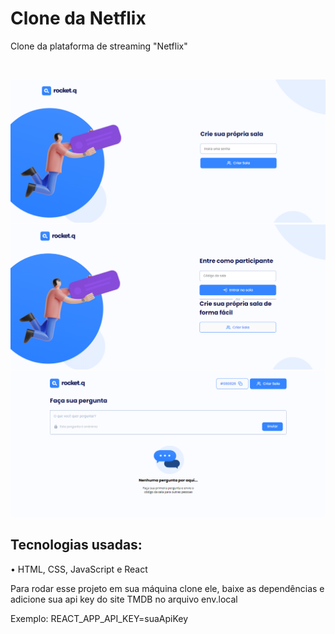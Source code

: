 <h1>Clone da Netflix</h1>

<p>Clone da plataforma de streaming "Netflix"</p> <br>

![initial](https://github.com/BRMicael/nlw6-rocket.q/blob/main/screenshots/screenshot1.png)
![movies rows](https://github.com/BRMicael/nlw6-rocket.q/blob/main/screenshots/screenshot2.png)
![phone](https://github.com/BRMicael/nlw6-rocket.q/blob/main/screenshots/screenshot3.png)


<h2>Tecnologias usadas:</h2>
• HTML, CSS, JavaScript e React <br>


<p> Para rodar esse projeto em sua máquina clone ele, baixe as dependências e 
  adicione sua api key do site TMDB no arquivo env.local </p>
<p>Exemplo: REACT_APP_API_KEY=suaApiKey </p>
